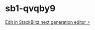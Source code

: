 # sb1-qvqby9

[Edit in StackBlitz next generation editor ⚡️](https://stackblitz.com/~/github.com/hamdan139/sb1-qvqby9)
